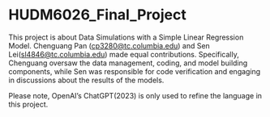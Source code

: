 # HUDM6026_Final_Project
 
This project is about Data Simulations with a Simple Linear Regression Model. Chenguang Pan (cp3280@tc.columbia.edu) and Sen Lei(sl4846@tc.columbia.edu) made equal contributions. Specifically, Chenguang oversaw the data management, coding, and model building components, while Sen was responsible for code verification and engaging in discussions about the results of the models.  

Please note, OpenAI’s ChatGPT(2023) is only used to refine the language in this project.  

